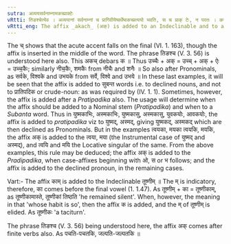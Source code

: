```yaml
---
sutra: अव्ययसर्वनाम्नामकच्प्राक्टेः
vRtti: तिङश्चेत्येव । अव्ययानां सर्वनाम्नां च प्रागिवीयेष्वर्थेष्वकच्प्रत्ययो भवति, स च प्राक् टेः, न परतः । कस्यापवादः ॥
vRtti_eng: The affix _akach_ (अक्) is added to an Indeclinable and to a Pronominal, before the last vowel of those words; in the sense of _Pragiviya_ affixes.
---
```

The च् shows that the acute accent falls on the final (VI. 1. 163), though the affix is inserted in the middle of the word. The phrase तिङश्च (V. 3. 56) is understood here also. This अकच् debars क ॥ Thus उच्चैः + अक् = उच्च् + अक् + ऐः = उच्च॒कैः; similarly नीच॒कैः, शमकैः from नीचैः and शनैः ॥ So also after Pronominals, as सर्वके, विश्वके and उभयके from सर्वे, विश्वे and उभये ॥ In these last examples, it will be seen that the affix is added to सुबन्त words i.e. to declined nouns, and not to प्रातिपदिक or crude-noun: as was required by (IV. 1. 1). Sometimes, however, the affix is added after a _Pratipadika_ also. The usage will determine when the affix should be added to a Nominal stem (_Pratipadika_) and when to a _Subanta_ word. Thus in युष्मकाभिः, अस्मकाभिः, युष्मकासु, अस्मकासु, युवकयोः, आवकयोः, the affix is added to _pratipadika_ viz to युष्मद्, अस्मद्, giving युष्मकद्, अस्मकद् which are then declined as Pronominals. But in the examples त्वयका, मयका त्वयकि, मयकि, the affix अक् is added to the त्वया, मया (the Instrumental case of युष्मद् and अस्मद्), and त्वयि and मयि the Locative singular of the same. From the above examples, this rule may be deduced; the affix अक् is added to the _Pradipadika_, when case-affixes beginning with ओ, स or भ follows; and the affix is added to the declined pronoun, in the remaining cases.

Vart:- The affix काम् is added to the Indeclinable तूष्णीम् ॥ The म् is indicatory, therefore, का comes before the final vowel (1. 1.47). As तूष्णीम् + का = तूष्णीकाम्, as तूष्णीकामास्ते, तूष्णीकां तिष्ठति 'he remained silent'. When, however, the meaning in that 'whose habit is so', then the affix क is added, and the म् of तूष्णीम् is elided. As तूष्णीकः 'a taciturn'.

The phrase तिङश्च (V. 3. 56) being understood here, the affix अक् comes after finite verbs also. As पचति-पचतकि, जल्पति-जल्पतकि ॥
